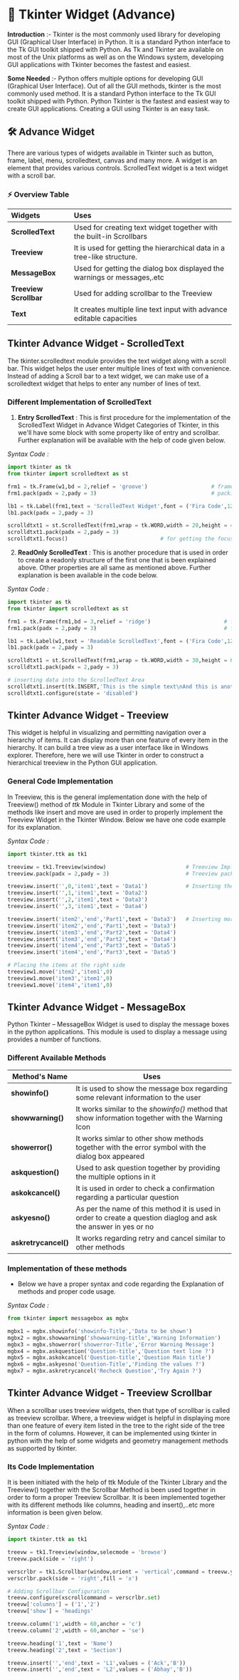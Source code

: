 # 🚀 Tkinter Widget (Advance)

**Introduction** :- Tkinter is the most commonly used library for developing GUI (Graphical User Interface) in Python. It is a standard Python interface to the Tk GUI toolkit shipped with Python. As Tk and Tkinter are available on most of the Unix platforms as well as on the Windows system, developing GUI applications with Tkinter becomes the fastest and easiest.

**Some Needed** :- Python offers multiple options for developing GUI (Graphical User Interface). Out of all the GUI methods, tkinter is the most commonly used method. It is a standard Python interface to the Tk GUI toolkit shipped with Python. Python Tkinter is the fastest and easiest way to create GUI applications. Creating a GUI using Tkinter is an easy task.

## 🛠 Advance Widget

There are various types of widgets available in Tkinter such as button, frame, label, menu, scrolledtext, canvas and many more. A widget is an element that provides various controls. ScrolledText widget is a text widget with a scroll bar. 

### ⚡️ Overview Table

| **Widgets** | **Uses** |
| :---------- | :------- |
| **ScrolledText** | Used for creating text widget together with the built-in Scrollbars |
| **Treeview** | It is used for getting the hierarchical data in a tree-like structure. |
| **MessageBox** | Used for getting the dialog box displayed the warnings or messages,.etc |
| **Treeview Scrollbar** | Used for adding scrollbar to the Treeview |
| **Text** | It creates multiple line text input with advance editable capacities |

## Tkinter Advance Widget - ScrolledText

The tkinter.scrolledtext module provides the text widget along with a scroll bar. This widget helps the user enter multiple lines of text with convenience. Instead of adding a Scroll bar to a text widget, we can make use of a scrolledtext widget that helps to enter any number of lines of text.

### Different Implementation of ScrolledText

1. **Entry ScrolledText** : This is first procedure for the implementation of the ScrolledText Widget in Advance Widget Categories of Tkinter, in this we'll have some block with some property like of entry and scrollbar. Further explanation will be available with the help of code given below.

*Syntax Code :*

```python
import tkinter as tk
from tkinter import scrolledtext as st

frm1 = tk.Frame(w1,bd = 2,relief = 'groove')                    # frame for scrolledtext
frm1.pack(padx = 2,pady = 3)                                    # packing the frame

lb1 = tk.Label(frm1,text = 'ScrolledText Widget',font = ('Fira Code',12))       # label for Explanation
lb1.pack(padx = 2,pady = 3)                                                     # label packed

scrolldtxt1 = st.ScrolledText(frm1,wrap = tk.WORD,width = 20,height = 4,font = ('Fira Code',10))
scrolldtxt1.pack(padx = 2,pady = 3)
scrolldtxt1.focus()                             # for getting the focus on window
```

2. **ReadOnly ScrolledText** : This is another procedure that is used in order to create a readonly structure of the first one that is been explained above. Other properties are all same as mentioned above. Further explanation is been available in the code below.

*Syntax Code :*

```python
import tkinter as tk
from tkinter import scrolledtext as st

frm1 = tk.Frame(frm1,bd = 3,relief = 'ridge')                       # frame for scrolledtext established
frm1.pack(padx = 2,pady = 3)                                        # frame packed

lb1 = tk.Label(w1,text = 'Readable ScrolledText',font = ('Fira Code',12))           # label for it established
lb1.pack(padx = 2,pady = 3)                                                         # label packed

scrolldtxt1 = st.ScrolledText(frm1,wrap = tk.WORD,width = 30,height = 6,font = ('Fira Code',10))
scrolldtxt1.pack(padx = 2,pady = 3)

# inserting data into the ScrolledText Area
scrolldtxt1.insert(tk.INSERT,'This is the simple text\nAnd this is another line content')
scrolldtxt1.configure(state = 'disabled')
```

## Tkinter Advance Widget - Treeview

This widget is helpful in visualizing and permitting navigation over a hierarchy of items. It can display more than one feature of every item in the hierarchy. It can build a tree view as a user interface like in Windows explorer. Therefore, here we will use Tkinter in order to construct a hierarchical treeview in the Python GUI application. 

### General Code Implementation

In Treeview, this is the general implementation done with the help of Treeview() method of *ttk* Module in Tkinter Library and some of the methods like insert and move are used in order to properly implement the Treeview Widget in the Tkinter Window. Below we have one code example for its explanation.

*Syntax Code :*

```python
import tkinter.ttk as tk1

treeview = tk1.Treeview(window)                         # Treeview Implemented
treeview.pack(padx = 2,pady = 3)                        # Treeview packed

treeview.insert('',0,'item1',text = 'Data1')            # Inserting the Data Elements
treeview.insert('',1,'item1',text = 'Data2')
treeview.insert('',2,'item1',text = 'Data3')
treeview.insert('',3,'item1',text = 'Data4')

treeview.insert('item2','end','Part1',text = 'Data3')   # Inserting more than one attribute
treeview.insert('item2','end','Part1',text = 'Data3')
treeview.insert('item3','end','Part2',text = 'Data4')
treeview.insert('item3','end','Part2',text = 'Data4')
treeview.insert('item4','end','Part3',text = 'Data5')
treeview.insert('item4','end','Part3',text = 'Data5')

# Placing the items at the right side
treeview1.move('item2','item1',0)
treeview1.move('item3','item1',0)
treeview1.move('item4','item1',0)
```

## Tkinter Advance Widget - MessageBox

Python Tkinter – MessageBox Widget is used to display the message boxes in the python applications. This module is used to display a message using provides a number of functions.

### Different Available Methods

| **Method's Name** | **Uses** |
| ----------------- | -------- |
| **showinfo()** | It is used to show the message box regarding some relevant information to the user |
| **showwarning()** | It works similar to the *showinfo()* method that show information together with the Warning Icon |
| **showerror()** | It works simlar to other show methods together with the error symbol with the dialog box appeared |
| **askquestion()** | Used to ask question together by providing the multiple options in it |
| **askokcancel()** | It is used in order to check a confirmation regarding a particular question |
| **askyesno()** | As per the name of this method it is used in order to create a question diaglog and ask the answer in yes or no |
| **askretrycancel()** | It works regarding retry and cancel similar to other methods |

### Implementation of these methods

- Below we have a proper syntax and code regarding the Explanation of methods and proper code usage.

*Syntax Code :*

```python
from tkinter import messagebox as mgbx

mgbx1 = mgbx.showinfo('showinfo-Title','Data to be shown')
mgbx2 = mgbx.showwarning('showwarning-title','Warning Information')
mgbx3 = mgbx.showerror('showerror-Title','Error Warning Message')
mgbx4 = mgbx.askquestion('Question-title','Question text line ?')
mgbx5 = mgbx.askokcancel('Question-title','Question Main title')
mgbx6 = mgbx.askyesno('Question-Title','Finding the values ?')
mgbx7 = mgbx.askretrycancel('Recheck Question','Try Again ?')
```

## Tkinter Advance Widget - Treeview Scrollbar

When a scrollbar uses treeview widgets, then that type of scrollbar is called as treeview scrollbar. Where, a treeview widget is helpful in displaying more than one feature of every item listed in the tree to the right side of the tree in the form of columns. However, it can be implemented using tkinter in python with the help of some widgets and geometry management methods as supported by tkinter.

### Its Code Implementation

It is been initiated with the help of ttk Module of the Tkinter Library and the Treeview() together with the Scrollbar Method is been used together in order to form a proper Treeview Scrollbar. It is been implemented together with its different methods like columns, heading and insert(),..etc more information is been given below.

*Syntax Code :*

```python
import tkinter.ttk as tk1

treevw = tk1.Treeview(window,selecmode = 'browse')                                  # Treeview Implemented
treevw.pack(side = 'right')

verscrlbr = tk1.Scrollbar(window,orient = 'vertical',command = treevw.yview)        # Scrollbar Implemented
verscrlbr.pack(side = 'right',fill = 'x')

# Adding Scrollbar Configuration
treevw.configure(xscrollcommand = verscrlbr.set)
treevw['columns'] = ('1','2')
treevw['show'] = 'headings'

treevw.column('1',width = 60,anchor = 'c')
treevw.column('2',width = 60,anchor = 'se')

treevw.heading('1',text = 'Name')
treevw.heading('2',text = 'Section')

treevw.insert('','end',text = 'L1',values = ('Ack','B'))
treevw.insert('','end',text = 'L2',values = ('Abhay','B'))
```